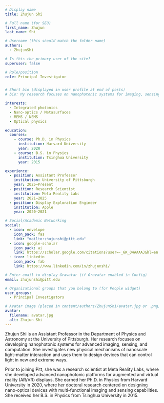 ```yaml
---
# Display name
title: Zhujun Shi

# Full name (for SEO)
first_name: Zhujun
last_name: Shi

# Username (this should match the folder name)
authors:
  - ZhujunShi

# Is this the primary user of the site?
superuser: false

# Role/position
role: Principal Investigator


# Short bio (displayed in user profile at end of posts)
# bio: My research focuses on nanophotonic systems for imaging, sensing, and computation.

interests:
  - Integrated photonics
  - Nano-optics / Metasurfaces
  - MEMS / NEMS
  - Optical physics

education:
  courses:
    - course: Ph.D. in Physics
      institution: Harvard University
      year: 2020
    - course: B.S. in Physics
      institution: Tsinghua University
      year: 2015

experience:
  - position: Assistant Professor
    institution: University of Pittsburgh
    year: 2025–Present
  - position: Research Scientist
    institution: Meta Reality Labs
    year: 2021–2025
  - position: Display Exploration Engineer
    institution: Apple
    year: 2020–2021

# Social/Academic Networking
social:
  - icon: envelope
    icon_pack: fas
    link: "mailto:zhujunshi@pitt.edu"
  - icon: google-scholar
    icon_pack: ai
    link: https://scholar.google.com/citations?user=-_6K_O4AAAAJ&hl=en
  - icon: linkedin
    icon_pack: fab
    link: https://www.linkedin.com/in/zhujunshi/

# Enter email to display Gravatar (if Gravatar enabled in Config)
email: zhujunshi@pitt.edu

# Organizational groups that you belong to (for People widget)
user_groups:
  - Principal Investigators

# Avatar image (placed in content/authors/ZhujunShi/avatar.jpg or .png)
avatar:
  filename: avatar.jpg
  alt: Zhujun Shi
---
```


Zhujun Shi is an Assistant Professor in the Department of Physics and Astronomy at the University of Pittsburgh. Her research focuses on developing nanophotonic systems for advanced imaging, sensing, and computation. She investigates new physical mechanisms of nanoscale light–matter interaction and uses them to design devices that can control light in new and extreme ways.

Prior to joining Pitt, she was a research scientist at Meta Reality Labs, where she developed advanced nanophotonic platforms for augmented and virtual reality (AR/VR) displays. She earned her Ph.D. in Physics from Harvard University in 2020, where her doctoral research centered on designing nano-optical devices with multi-functional imaging and sensing capabilities. She received her B.S. in Physics from Tsinghua University in 2015.
